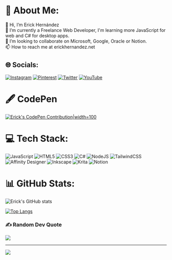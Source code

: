 # 💫 About Me:
👋 Hi, I’m Erick Hernández<br>🌱 I’m currently a Freelance Web Developer, I'm learning more JavaScript for web and C# for desktop apps. <br>💞️ I’m looking to collaborate on Microsoft, Google, Oracle or Notion. <br>📫 How to reach me at erickhernandez.net


## 🌐 Socials:
[![Instagram](https://img.shields.io/badge/Instagram-%23E4405F.svg?logo=Instagram&logoColor=white)](https://instagram.com/erickhernandezjm) [![Pinterest](https://img.shields.io/badge/Pinterest-%23E60023.svg?logo=Pinterest&logoColor=white)](https://pinterest.com/ehernandezjm) [![Twitter](https://img.shields.io/badge/Twitter-%231DA1F2.svg?logo=Twitter&logoColor=white)](https://twitter.com/ehernandezjm) [![YouTube](https://img.shields.io/badge/YouTube-%23FF0000.svg?logo=YouTube&logoColor=white)](https://youtube.com/@@erickhernandezjm) 

# 🖋️ CodePen 
[![Erick's CodePen Contribution](https://cdn.dribbble.com/users/299/screenshots/5648722/media/020215f51262d15b84a5d6ab03d8dfad.gif)|width=100](https://codepen.io/erickhernandezjm/pen/NPKqvpM)


# 💻 Tech Stack:
![JavaScript](https://img.shields.io/badge/javascript-%23323330.svg?style=for-the-badge&logo=javascript&logoColor=%23F7DF1E) ![HTML5](https://img.shields.io/badge/html5-%23E34F26.svg?style=for-the-badge&logo=html5&logoColor=white) ![CSS3](https://img.shields.io/badge/css3-%231572B6.svg?style=for-the-badge&logo=css3&logoColor=white) ![C#](https://img.shields.io/badge/c%23-%23239120.svg?style=for-the-badge&logo=c-sharp&logoColor=white) ![NodeJS](https://img.shields.io/badge/node.js-6DA55F?style=for-the-badge&logo=node.js&logoColor=white) ![TailwindCSS](https://img.shields.io/badge/tailwindcss-%2338B2AC.svg?style=for-the-badge&logo=tailwind-css&logoColor=white) ![Affinity Designer](https://img.shields.io/badge/affinitydesginer-%231B72BE.svg?style=for-the-badge&logo=affinity-designer&logoColor=white) ![Inkscape](https://img.shields.io/badge/Inkscape-e0e0e0?style=for-the-badge&logo=inkscape&logoColor=080A13) ![Krita](https://img.shields.io/badge/Krita-203759?style=for-the-badge&logo=krita&logoColor=EEF37B) ![Notion](https://img.shields.io/badge/Notion-%23000000.svg?style=for-the-badge&logo=notion&logoColor=white)

# 📊 GitHub Stats:
![Erick's GitHub stats](https://github-readme-stats.vercel.app/api?username=erickhernandezjm&show_icons=true&theme=shadow_green)

[![Top Langs](https://github-readme-stats.vercel.app/api/top-langs/?username=anuraghazra&layout=compact&theme=shadow_green)](https://github.com/erickhernandezjm/github-readme-stats)



### ✍️ Random Dev Quote
![](https://quotes-github-readme.vercel.app/api?type=horizontal&theme=radical)



---
[![](https://visitcount.itsvg.in/api?id=erickhernandezjm&icon=9&color=5)](https://visitcount.itsvg.in)

<!-- Proudly created with GPRM ( https://gprm.itsvg.in ) -->
